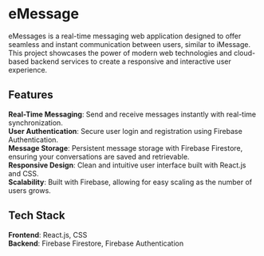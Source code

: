 # eMessage
eMessages is a real-time messaging web application designed to offer seamless and instant communication between users, similar to iMessage. This project showcases the power of modern web technologies and cloud-based backend services to create a responsive and interactive user experience.

## Features
**Real-Time Messaging**: Send and receive messages instantly with real-time synchronization.  
**User Authentication**: Secure user login and registration using Firebase Authentication.  
**Message Storage**: Persistent message storage with Firebase Firestore, ensuring your conversations are saved and retrievable.  
**Responsive Design**: Clean and intuitive user interface built with React.js and CSS.  
**Scalability**: Built with Firebase, allowing for easy scaling as the number of users grows.  

## Tech Stack
**Frontend**: React.js, CSS  
**Backend**: Firebase Firestore, Firebase Authentication
